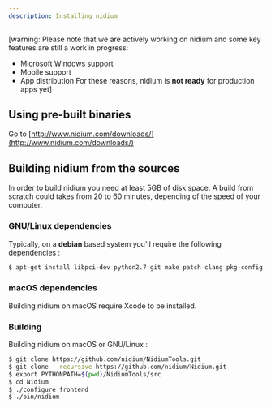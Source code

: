 ```yaml
---
description: Installing nidium
---
```


[warning: Please note that we are actively working on nidium and some key features are still a work in progress:
* Microsoft Windows support
* Mobile support
* App distribution
For these reasons, nidium is **not ready** for production apps yet]

## Using pre-built binaries

Go to [http://www.nidium.com/downloads/](http://www.nidium.com/downloads/)


## Building nidium from the sources

In order to build nidium you need at least 5GB of disk space. A build from scratch could takes from 20 to 60 minutes, depending of the speed of your computer.  

  
  
### GNU/Linux dependencies
Typically, on a **debian** based system you'll require the following dependencies :

```bash
$ apt-get install libpci-dev python2.7 git make patch clang pkg-config libgtk2.0-dev libgtk-3-dev mesa-common-dev libglu1-mesa-dev yasm libasound2 libasound2-dev libbz2-1.0
```

### macOS dependencies

Building nidium on macOS require Xcode to be installed.

### Building

Building nidium on macOS or GNU/Linux :

```bash
$ git clone https://github.com/nidium/NidiumTools.git
$ git clone --recursive https://github.com/nidium/Nidium.git
$ export PYTHONPATH=$(pwd)/NidiumTools/src
$ cd Nidium
$ ./configure_frontend
$ ./bin/nidium
```
